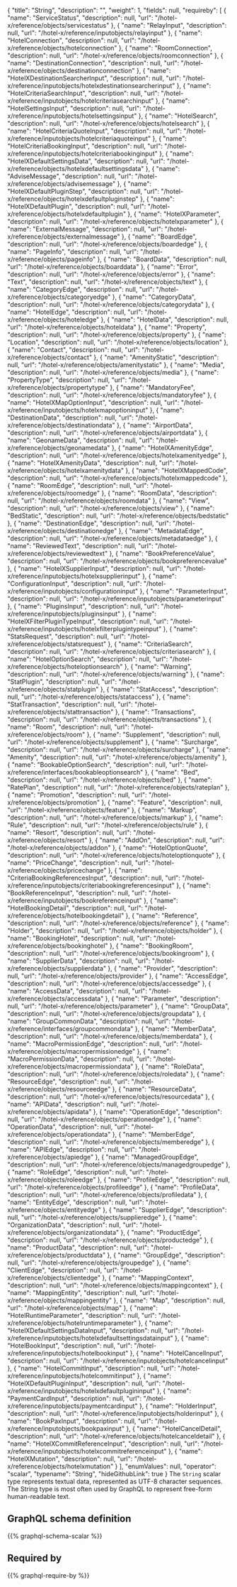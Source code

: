 {
  "title": "String",
  "description": "",
  "weight": 1,
  "fields": null,
  "requireby": [
    {
      "name": "ServiceStatus",
      "description": null,
      "url": "/hotel-x/reference/objects/servicestatus"
    },
    {
      "name": "RelayInput",
      "description": null,
      "url": "/hotel-x/reference/inputobjects/relayinput"
    },
    {
      "name": "HotelConnection",
      "description": null,
      "url": "/hotel-x/reference/objects/hotelconnection"
    },
    {
      "name": "RoomConnection",
      "description": null,
      "url": "/hotel-x/reference/objects/roomconnection"
    },
    {
      "name": "DestinationConnection",
      "description": null,
      "url": "/hotel-x/reference/objects/destinationconnection"
    },
    {
      "name": "HotelXDestinationSearcherInput",
      "description": null,
      "url": "/hotel-x/reference/inputobjects/hotelxdestinationsearcherinput"
    },
    {
      "name": "HotelCriteriaSearchInput",
      "description": null,
      "url": "/hotel-x/reference/inputobjects/hotelcriteriasearchinput"
    },
    {
      "name": "HotelSettingsInput",
      "description": null,
      "url": "/hotel-x/reference/inputobjects/hotelsettingsinput"
    },
    {
      "name": "HotelSearch",
      "description": null,
      "url": "/hotel-x/reference/objects/hotelsearch"
    },
    {
      "name": "HotelCriteriaQuoteInput",
      "description": null,
      "url": "/hotel-x/reference/inputobjects/hotelcriteriaquoteinput"
    },
    {
      "name": "HotelCriteriaBookingInput",
      "description": null,
      "url": "/hotel-x/reference/inputobjects/hotelcriteriabookinginput"
    },
    {
      "name": "HotelXDefaultSettingsData",
      "description": null,
      "url": "/hotel-x/reference/objects/hotelxdefaultsettingsdata"
    },
    {
      "name": "AdviseMessage",
      "description": null,
      "url": "/hotel-x/reference/objects/advisemessage"
    },
    {
      "name": "HotelXDefaultPluginStep",
      "description": null,
      "url": "/hotel-x/reference/objects/hotelxdefaultpluginstep"
    },
    {
      "name": "HotelXDefaultPlugin",
      "description": null,
      "url": "/hotel-x/reference/objects/hotelxdefaultplugin"
    },
    {
      "name": "HotelXParameter",
      "description": null,
      "url": "/hotel-x/reference/objects/hotelxparameter"
    },
    {
      "name": "ExternalMessage",
      "description": null,
      "url": "/hotel-x/reference/objects/externalmessage"
    },
    {
      "name": "BoardEdge",
      "description": null,
      "url": "/hotel-x/reference/objects/boardedge"
    },
    {
      "name": "PageInfo",
      "description": null,
      "url": "/hotel-x/reference/objects/pageinfo"
    },
    {
      "name": "BoardData",
      "description": null,
      "url": "/hotel-x/reference/objects/boarddata"
    },
    {
      "name": "Error",
      "description": null,
      "url": "/hotel-x/reference/objects/error"
    },
    {
      "name": "Text",
      "description": null,
      "url": "/hotel-x/reference/objects/text"
    },
    {
      "name": "CategoryEdge",
      "description": null,
      "url": "/hotel-x/reference/objects/categoryedge"
    },
    {
      "name": "CategoryData",
      "description": null,
      "url": "/hotel-x/reference/objects/categorydata"
    },
    {
      "name": "HotelEdge",
      "description": null,
      "url": "/hotel-x/reference/objects/hoteledge"
    },
    {
      "name": "HotelData",
      "description": null,
      "url": "/hotel-x/reference/objects/hoteldata"
    },
    {
      "name": "Property",
      "description": null,
      "url": "/hotel-x/reference/objects/property"
    },
    {
      "name": "Location",
      "description": null,
      "url": "/hotel-x/reference/objects/location"
    },
    {
      "name": "Contact",
      "description": null,
      "url": "/hotel-x/reference/objects/contact"
    },
    {
      "name": "AmenityStatic",
      "description": null,
      "url": "/hotel-x/reference/objects/amenitystatic"
    },
    {
      "name": "Media",
      "description": null,
      "url": "/hotel-x/reference/objects/media"
    },
    {
      "name": "PropertyType",
      "description": null,
      "url": "/hotel-x/reference/objects/propertytype"
    },
    {
      "name": "MandatoryFee",
      "description": null,
      "url": "/hotel-x/reference/objects/mandatoryfee"
    },
    {
      "name": "HotelXMapOptionInput",
      "description": null,
      "url": "/hotel-x/reference/inputobjects/hotelxmapoptioninput"
    },
    {
      "name": "DestinationData",
      "description": null,
      "url": "/hotel-x/reference/objects/destinationdata"
    },
    {
      "name": "AirportData",
      "description": null,
      "url": "/hotel-x/reference/objects/airportdata"
    },
    {
      "name": "GeonameData",
      "description": null,
      "url": "/hotel-x/reference/objects/geonamedata"
    },
    {
      "name": "HotelXAmenityEdge",
      "description": null,
      "url": "/hotel-x/reference/objects/hotelxamenityedge"
    },
    {
      "name": "HotelXAmenityData",
      "description": null,
      "url": "/hotel-x/reference/objects/hotelxamenitydata"
    },
    {
      "name": "HotelXMappedCode",
      "description": null,
      "url": "/hotel-x/reference/objects/hotelxmappedcode"
    },
    {
      "name": "RoomEdge",
      "description": null,
      "url": "/hotel-x/reference/objects/roomedge"
    },
    {
      "name": "RoomData",
      "description": null,
      "url": "/hotel-x/reference/objects/roomdata"
    },
    {
      "name": "View",
      "description": null,
      "url": "/hotel-x/reference/objects/view"
    },
    {
      "name": "BedStatic",
      "description": null,
      "url": "/hotel-x/reference/objects/bedstatic"
    },
    {
      "name": "DestinationEdge",
      "description": null,
      "url": "/hotel-x/reference/objects/destinationedge"
    },
    {
      "name": "MetadataEdge",
      "description": null,
      "url": "/hotel-x/reference/objects/metadataedge"
    },
    {
      "name": "ReviewedText",
      "description": null,
      "url": "/hotel-x/reference/objects/reviewedtext"
    },
    {
      "name": "BookPreferenceValue",
      "description": null,
      "url": "/hotel-x/reference/objects/bookpreferencevalue"
    },
    {
      "name": "HotelXSupplierInput",
      "description": null,
      "url": "/hotel-x/reference/inputobjects/hotelxsupplierinput"
    },
    {
      "name": "ConfigurationInput",
      "description": null,
      "url": "/hotel-x/reference/inputobjects/configurationinput"
    },
    {
      "name": "ParameterInput",
      "description": null,
      "url": "/hotel-x/reference/inputobjects/parameterinput"
    },
    {
      "name": "PluginsInput",
      "description": null,
      "url": "/hotel-x/reference/inputobjects/pluginsinput"
    },
    {
      "name": "HotelXFilterPluginTypeInput",
      "description": null,
      "url": "/hotel-x/reference/inputobjects/hotelxfilterplugintypeinput"
    },
    {
      "name": "StatsRequest",
      "description": null,
      "url": "/hotel-x/reference/objects/statsrequest"
    },
    {
      "name": "CriteriaSearch",
      "description": null,
      "url": "/hotel-x/reference/objects/criteriasearch"
    },
    {
      "name": "HotelOptionSearch",
      "description": null,
      "url": "/hotel-x/reference/objects/hoteloptionsearch"
    },
    {
      "name": "Warning",
      "description": null,
      "url": "/hotel-x/reference/objects/warning"
    },
    {
      "name": "StatPlugin",
      "description": null,
      "url": "/hotel-x/reference/objects/statplugin"
    },
    {
      "name": "StatAccess",
      "description": null,
      "url": "/hotel-x/reference/objects/stataccess"
    },
    {
      "name": "StatTransaction",
      "description": null,
      "url": "/hotel-x/reference/objects/stattransaction"
    },
    {
      "name": "Transactions",
      "description": null,
      "url": "/hotel-x/reference/objects/transactions"
    },
    {
      "name": "Room",
      "description": null,
      "url": "/hotel-x/reference/objects/room"
    },
    {
      "name": "Supplement",
      "description": null,
      "url": "/hotel-x/reference/objects/supplement"
    },
    {
      "name": "Surcharge",
      "description": null,
      "url": "/hotel-x/reference/objects/surcharge"
    },
    {
      "name": "Amenity",
      "description": null,
      "url": "/hotel-x/reference/objects/amenity"
    },
    {
      "name": "BookableOptionSearch",
      "description": null,
      "url": "/hotel-x/reference/interfaces/bookableoptionsearch"
    },
    {
      "name": "Bed",
      "description": null,
      "url": "/hotel-x/reference/objects/bed"
    },
    {
      "name": "RatePlan",
      "description": null,
      "url": "/hotel-x/reference/objects/rateplan"
    },
    {
      "name": "Promotion",
      "description": null,
      "url": "/hotel-x/reference/objects/promotion"
    },
    {
      "name": "Feature",
      "description": null,
      "url": "/hotel-x/reference/objects/feature"
    },
    {
      "name": "Markup",
      "description": null,
      "url": "/hotel-x/reference/objects/markup"
    },
    {
      "name": "Rule",
      "description": null,
      "url": "/hotel-x/reference/objects/rule"
    },
    {
      "name": "Resort",
      "description": null,
      "url": "/hotel-x/reference/objects/resort"
    },
    {
      "name": "AddOn",
      "description": null,
      "url": "/hotel-x/reference/objects/addon"
    },
    {
      "name": "HotelOptionQuote",
      "description": null,
      "url": "/hotel-x/reference/objects/hoteloptionquote"
    },
    {
      "name": "PriceChange",
      "description": null,
      "url": "/hotel-x/reference/objects/pricechange"
    },
    {
      "name": "CriteriaBookingReferencesInput",
      "description": null,
      "url": "/hotel-x/reference/inputobjects/criteriabookingreferencesinput"
    },
    {
      "name": "BookReferenceInput",
      "description": null,
      "url": "/hotel-x/reference/inputobjects/bookreferenceinput"
    },
    {
      "name": "HotelBookingDetail",
      "description": null,
      "url": "/hotel-x/reference/objects/hotelbookingdetail"
    },
    {
      "name": "Reference",
      "description": null,
      "url": "/hotel-x/reference/objects/reference"
    },
    {
      "name": "Holder",
      "description": null,
      "url": "/hotel-x/reference/objects/holder"
    },
    {
      "name": "BookingHotel",
      "description": null,
      "url": "/hotel-x/reference/objects/bookinghotel"
    },
    {
      "name": "BookingRoom",
      "description": null,
      "url": "/hotel-x/reference/objects/bookingroom"
    },
    {
      "name": "SupplierData",
      "description": null,
      "url": "/hotel-x/reference/objects/supplierdata"
    },
    {
      "name": "Provider",
      "description": null,
      "url": "/hotel-x/reference/objects/provider"
    },
    {
      "name": "AccessEdge",
      "description": null,
      "url": "/hotel-x/reference/objects/accessedge"
    },
    {
      "name": "AccessData",
      "description": null,
      "url": "/hotel-x/reference/objects/accessdata"
    },
    {
      "name": "Parameter",
      "description": null,
      "url": "/hotel-x/reference/objects/parameter"
    },
    {
      "name": "GroupData",
      "description": null,
      "url": "/hotel-x/reference/objects/groupdata"
    },
    {
      "name": "GroupCommonData",
      "description": null,
      "url": "/hotel-x/reference/interfaces/groupcommondata"
    },
    {
      "name": "MemberData",
      "description": null,
      "url": "/hotel-x/reference/objects/memberdata"
    },
    {
      "name": "MacroPermissionEdge",
      "description": null,
      "url": "/hotel-x/reference/objects/macropermissionedge"
    },
    {
      "name": "MacroPermissionData",
      "description": null,
      "url": "/hotel-x/reference/objects/macropermissiondata"
    },
    {
      "name": "RoleData",
      "description": null,
      "url": "/hotel-x/reference/objects/roledata"
    },
    {
      "name": "ResourceEdge",
      "description": null,
      "url": "/hotel-x/reference/objects/resourceedge"
    },
    {
      "name": "ResourceData",
      "description": null,
      "url": "/hotel-x/reference/objects/resourcedata"
    },
    {
      "name": "APIData",
      "description": null,
      "url": "/hotel-x/reference/objects/apidata"
    },
    {
      "name": "OperationEdge",
      "description": null,
      "url": "/hotel-x/reference/objects/operationedge"
    },
    {
      "name": "OperationData",
      "description": null,
      "url": "/hotel-x/reference/objects/operationdata"
    },
    {
      "name": "MemberEdge",
      "description": null,
      "url": "/hotel-x/reference/objects/memberedge"
    },
    {
      "name": "APIEdge",
      "description": null,
      "url": "/hotel-x/reference/objects/apiedge"
    },
    {
      "name": "ManagedGroupEdge",
      "description": null,
      "url": "/hotel-x/reference/objects/managedgroupedge"
    },
    {
      "name": "RoleEdge",
      "description": null,
      "url": "/hotel-x/reference/objects/roleedge"
    },
    {
      "name": "ProfileEdge",
      "description": null,
      "url": "/hotel-x/reference/objects/profileedge"
    },
    {
      "name": "ProfileData",
      "description": null,
      "url": "/hotel-x/reference/objects/profiledata"
    },
    {
      "name": "EntityEdge",
      "description": null,
      "url": "/hotel-x/reference/objects/entityedge"
    },
    {
      "name": "SupplierEdge",
      "description": null,
      "url": "/hotel-x/reference/objects/supplieredge"
    },
    {
      "name": "OrganizationData",
      "description": null,
      "url": "/hotel-x/reference/objects/organizationdata"
    },
    {
      "name": "ProductEdge",
      "description": null,
      "url": "/hotel-x/reference/objects/productedge"
    },
    {
      "name": "ProductData",
      "description": null,
      "url": "/hotel-x/reference/objects/productdata"
    },
    {
      "name": "GroupEdge",
      "description": null,
      "url": "/hotel-x/reference/objects/groupedge"
    },
    {
      "name": "ClientEdge",
      "description": null,
      "url": "/hotel-x/reference/objects/clientedge"
    },
    {
      "name": "MappingContext",
      "description": null,
      "url": "/hotel-x/reference/objects/mappingcontext"
    },
    {
      "name": "MappingEntity",
      "description": null,
      "url": "/hotel-x/reference/objects/mappingentity"
    },
    {
      "name": "Map",
      "description": null,
      "url": "/hotel-x/reference/objects/map"
    },
    {
      "name": "HotelRuntimeParameter",
      "description": null,
      "url": "/hotel-x/reference/objects/hotelruntimeparameter"
    },
    {
      "name": "HotelXDefaultSettingsDataInput",
      "description": null,
      "url": "/hotel-x/reference/inputobjects/hotelxdefaultsettingsdatainput"
    },
    {
      "name": "HotelBookInput",
      "description": null,
      "url": "/hotel-x/reference/inputobjects/hotelbookinput"
    },
    {
      "name": "HotelCancelInput",
      "description": null,
      "url": "/hotel-x/reference/inputobjects/hotelcancelinput"
    },
    {
      "name": "HotelCommitInput",
      "description": null,
      "url": "/hotel-x/reference/inputobjects/hotelcommitinput"
    },
    {
      "name": "HotelXDefaultPluginInput",
      "description": null,
      "url": "/hotel-x/reference/inputobjects/hotelxdefaultplugininput"
    },
    {
      "name": "PaymentCardInput",
      "description": null,
      "url": "/hotel-x/reference/inputobjects/paymentcardinput"
    },
    {
      "name": "HolderInput",
      "description": null,
      "url": "/hotel-x/reference/inputobjects/holderinput"
    },
    {
      "name": "BookPaxInput",
      "description": null,
      "url": "/hotel-x/reference/inputobjects/bookpaxinput"
    },
    {
      "name": "HotelCancelDetail",
      "description": null,
      "url": "/hotel-x/reference/objects/hotelcanceldetail"
    },
    {
      "name": "HotelXCommitReferenceInput",
      "description": null,
      "url": "/hotel-x/reference/inputobjects/hotelxcommitreferenceinput"
    },
    {
      "name": "HotelXMutation",
      "description": null,
      "url": "/hotel-x/reference/objects/hotelxmutation"
    }
  ],
  "enumValues": null,
  "operator": "scalar",
  "typename": "String",
  "hideGithubLink": true
}
The `String` scalar type represents textual data, represented as UTF-8 character sequences. The String type is most often used by GraphQL to represent free-form human-readable text.
## GraphQL schema definition

{{% graphql-schema-scalar %}}

## Required by

{{% graphql-require-by %}}
